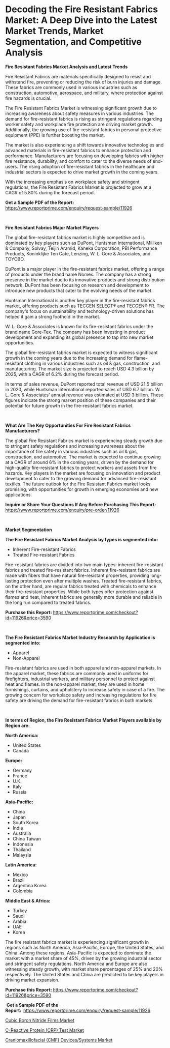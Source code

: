 <p><h1>Decoding the Fire Resistant Fabrics Market: A Deep Dive into the Latest Market Trends, Market Segmentation, and Competitive Analysis</h1></p><p><strong>Fire Resistant Fabrics Market Analysis and Latest Trends</strong></p>
<p><p>Fire Resistant Fabrics are materials specifically designed to resist and withstand fire, preventing or reducing the risk of burn injuries and damage. These fabrics are commonly used in various industries such as construction, automotive, aerospace, and military, where protection against fire hazards is crucial.</p><p>The Fire Resistant Fabrics Market is witnessing significant growth due to increasing awareness about safety measures in various industries. The demand for fire-resistant fabrics is rising as stringent regulations regarding worker safety and workplace fire protection are driving market growth. Additionally, the growing use of fire-resistant fabrics in personal protective equipment (PPE) is further boosting the market.</p><p>The market is also experiencing a shift towards innovative technologies and advanced materials in fire-resistant fabrics to enhance protection and performance. Manufacturers are focusing on developing fabrics with higher fire resistance, durability, and comfort to cater to the diverse needs of end-users. The rising adoption of fire-resistant fabrics in the healthcare and industrial sectors is expected to drive market growth in the coming years.</p><p>With the increasing emphasis on workplace safety and stringent regulations, the Fire Resistant Fabrics Market is projected to grow at a CAGR of 5.80% during the forecast period.</p></p>
<p><strong>Get a Sample PDF of the Report:&nbsp;</strong> <a href="https://www.reportprime.com/enquiry/request-sample/11926">https://www.reportprime.com/enquiry/request-sample/11926</a></p>
<p>&nbsp;</p>
<p><strong>Fire Resistant Fabrics Major Market Players</strong></p>
<p><p>The global fire-resistant fabrics market is highly competitive and is dominated by key players such as DuPont, Huntsman International, Milliken & Company, Solvay, Teijin Aramid, Kaneka Corporation, PBI Performance Products, Koninklijke Ten Cate, Lenzing, W. L. Gore & Associates, and TOYOBO.</p><p>DuPont is a major player in the fire-resistant fabrics market, offering a range of products under the brand name Nomex. The company has a strong presence in the market due to its innovative products and strong distribution network. DuPont has been focusing on research and development to introduce new products that cater to the evolving needs of the market.</p><p>Huntsman International is another key player in the fire-resistant fabrics market, offering products such as TECGEN SELECT® and TECGEN® FR. The company's focus on sustainability and technology-driven solutions has helped it gain a strong foothold in the market.</p><p>W. L. Gore & Associates is known for its fire-resistant fabrics under the brand name Gore-Tex. The company has been investing in product development and expanding its global presence to tap into new market opportunities.</p><p>The global fire-resistant fabrics market is expected to witness significant growth in the coming years due to the increasing demand for flame-resistant clothing in various industries such as oil & gas, construction, and manufacturing. The market size is projected to reach USD 4.3 billion by 2025, with a CAGR of 6.2% during the forecast period.</p><p>In terms of sales revenue, DuPont reported total revenue of USD 21.5 billion in 2020, while Huntsman International reported sales of USD 6.7 billion. W. L. Gore & Associates' annual revenue was estimated at USD 3 billion. These figures indicate the strong market position of these companies and their potential for future growth in the fire-resistant fabrics market.</p></p>
<p>&nbsp;</p>
<p><strong>What Are The Key Opportunities For Fire Resistant Fabrics Manufacturers?</strong></p>
<p><p>The global Fire Resistant Fabrics market is experiencing steady growth due to stringent safety regulations and increasing awareness about the importance of fire safety in various industries such as oil & gas, construction, and automotive. The market is expected to continue growing at a CAGR of around 6% in the coming years, driven by the demand for high-quality fire-resistant fabrics to protect workers and assets from fire hazards. Key players in the market are focusing on innovation and product development to cater to the growing demand for advanced fire-resistant textiles. The future outlook for the Fire Resistant Fabrics market looks promising, with opportunities for growth in emerging economies and new applications.</p></p>
<p><strong>Inquire or Share Your Questions If Any Before Purchasing This Report:</strong> <a href="https://www.reportprime.com/enquiry/pre-order/11926">https://www.reportprime.com/enquiry/pre-order/11926</a></p>
<p>&nbsp;</p>
<p><strong>Market Segmentation</strong></p>
<p><strong>The Fire Resistant Fabrics Market Analysis by types is segmented into:</strong></p>
<p><ul><li>Inherent Fire-resistant Fabrics</li><li>Treated Fire-resistant Fabrics</li></ul></p>
<p><p>Fire-resistant fabrics are divided into two main types: inherent fire-resistant fabrics and treated fire-resistant fabrics. Inherent fire-resistant fabrics are made with fibers that have natural fire-resistant properties, providing long-lasting protection even after multiple washes. Treated fire-resistant fabrics, on the other hand, are regular fabrics treated with chemicals to enhance their fire-resistant properties. While both types offer protection against flames and heat, inherent fabrics are generally more durable and reliable in the long run compared to treated fabrics.</p></p>
<p><strong>Purchase this Report:&nbsp;</strong><a href="https://www.reportprime.com/checkout?id=11926&price=3590">https://www.reportprime.com/checkout?id=11926&price=3590</a></p>
<p>&nbsp;</p>
<p><strong>The Fire Resistant Fabrics Market Industry Research by Application is segmented into:</strong></p>
<p><ul><li>Apparel</li><li>Non-Apparel</li></ul></p>
<p><p>Fire-resistant fabrics are used in both apparel and non-apparel markets. In the apparel market, these fabrics are commonly used in uniforms for firefighters, industrial workers, and military personnel to protect against heat and flames. In the non-apparel market, they are used in home furnishings, curtains, and upholstery to increase safety in case of a fire. The growing concern for workplace safety and increasing regulations for fire safety are driving the demand for fire-resistant fabrics in both markets.</p></p>
<p>&nbsp;</p>
<p><strong>In terms of Region, the Fire Resistant Fabrics Market Players available by Region are:</strong></p>
<p>
    <p> <strong> North America: </strong>
        <ul>
            <li>United States</li>
            <li>Canada</li>
        </ul>
        </p> 
    <p> <strong> Europe: </strong>
        <ul>
            <li>Germany</li>
            <li>France</li>
            <li>U.K.</li>
            <li>Italy</li>
            <li>Russia</li>
        </ul>
        </p> 
    <p> <strong> Asia-Pacific: </strong>
        <ul>
            <li>China</li>
            <li>Japan</li>
            <li>South Korea</li>
            <li>India</li>
            <li>Australia</li>
            <li>China Taiwan</li>
            <li>Indonesia</li>
            <li>Thailand</li>
            <li>Malaysia</li>
        </ul>
        </p> 
    <p> <strong> Latin America: </strong>
        <ul>
            <li>Mexico</li>
            <li>Brazil</li>
            <li>Argentina Korea</li>
            <li>Colombia</li>
        </ul>
        </p> 
    <p> <strong> Middle East & Africa: </strong>
        <ul>
            <li>Turkey</li>
            <li>Saudi</li>
            <li>Arabia</li>
            <li>UAE</li>
            <li>Korea</li>
        </ul>
    </p>
    </p>
<p><p>The fire resistant fabrics market is experiencing significant growth in regions such as North America, Asia-Pacific, Europe, the United States, and China. Among these regions, Asia-Pacific is expected to dominate the market with a market share of 45%, driven by the growing industrial sector and stringent safety regulations. North America and Europe are also witnessing steady growth, with market share percentages of 25% and 20% respectively. The United States and China are predicted to be key players in driving market expansion.</p></p>
<p><strong>Purchase this Report: </strong><a href="https://www.reportprime.com/checkout?id=11926&price=3590">https://www.reportprime.com/checkout?id=11926&price=3590</a></p>
<p>&nbsp;<strong>Get a Sample PDF of the Report:&nbsp;&nbsp;</strong><a href="https://www.reportprime.com/enquiry/request-sample/11926">https://www.reportprime.com/enquiry/request-sample/11926</a></p>
<p><strong></strong></p>
<p><p><a href="https://view.publitas.com/reportprime-1/cubic-boron-nitride-films-market-research-report-reveals-the-latest-trends-and-opportunities-of-this-market-for-period-from-2023-2030/">Cubic Boron Nitride Films Market</a></p><p><a href="https://view.publitas.com/reportprime-1/insights-into-c-reactive-protein-crp-test-market-size-analysing-market-share-trends-and-growth-from-2023-to-2030/">C-Reactive Protein (CRP) Test Market</a></p><p><a href="https://view.publitas.com/reportprime-1/craniomaxillofacial-cmf-devices-systems-market-size-and-growth-market-segmentation-regional-and-country-breakdowns-and-market-trends-for-period-from-2023-2030/">Craniomaxillofacial (CMF) Devices/Systems Market</a></p></p>